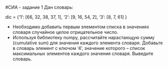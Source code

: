 #СИА - задание 1
Дан словарь:

dic = {‘1’: [66, 32, 38, 37, 1],
 ‘2’: [9, 16, 54, 2],
 ‘3’: [8, 7, 61]
 }

- Необходимо добавить первым элементом списка в значениях словаря случайное
целое отрицательное число.
- Используя библиотеку numpy, рассчитайте нарастающую сумму (cumulative sum)
для значения каждого элемента словаря. Добавьте в словарь элемент с ключом
‘4’, значение которого – список максимальных элементов каждого значения
словаря. Выведите словарь.
